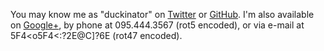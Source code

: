 You may know me as "duckinator" on [Twitter](http://twitter.com/duckinator) or [GitHub](http://github.com/duckinator). I'm also available on [Google+](https://plus.google.com/107547838680915160730), by phone at <span class="rot5" data-rot="095.444.3567">095.444.3567 (rot5 encoded)</span>, or via e-mail at <span class="rot47 mail" data-rot="5F4&lt;o5F4&lt;:?2E@C]?6E">5F4&lt;o5F4&lt;:?2E@C]?6E (rot47 encoded)</span>.

<!-- email: 5F4<o5F4<:?2E@C]?6E -->
